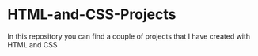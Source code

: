 # HTML-and-CSS-Projects
In this repository you can find a couple of projects that I have created with HTML and CSS
